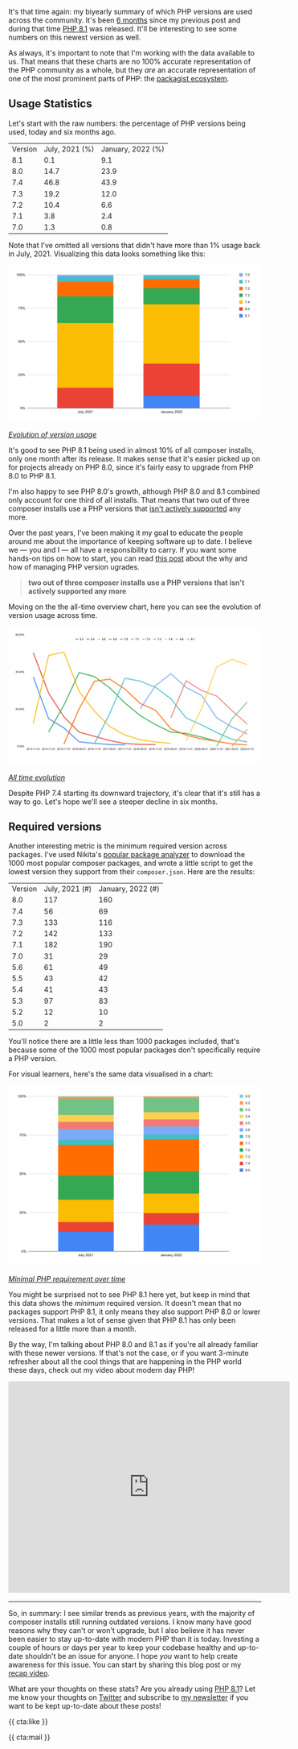 It's that time again: my biyearly summary of which PHP versions are used across the community. It's been [6 months](/blog/php-version-stats-july-2021) since my previous post and during that time [PHP 8.1](/blog/new-in-php-81) was released. It'll be interesting to see some numbers on this newest version as well.

As always, it's important to note that I'm working with the data available to us. That means that these charts are no 100% accurate representation of the PHP community as a whole, but they _are_ an accurate representation of one of the most prominent parts of PHP: the [packagist ecosystem](https://packagist.org/php-statistics). 

## Usage Statistics

Let's start with the raw numbers: the percentage of PHP versions being used, today and six months ago.

<table>

<tr class="table-head">
    <td>Version</td>
    <td>July, 2021 (%)</td>
    <td>January, 2022 (%)</td>
</tr>

<tr>
    <td>8.1</td>
    <td>0.1</td>
    <td>9.1</td>
</tr>

<tr>
    <td>8.0</td>
    <td>14.7</td>
    <td>23.9</td>
</tr>

<tr>
    <td>7.4</td>
    <td>46.8</td>
    <td>43.9</td>
</tr>

<tr>
    <td>7.3</td>
    <td>19.2</td>
    <td>12.0</td>
</tr>

<tr>
    <td>7.2</td>
    <td>10.4</td>
    <td>6.6</td>
</tr>

<tr>
    <td>7.1</td>
    <td>3.8</td>
    <td>2.4</td>
</tr>

<tr>
    <td>7.0</td>
    <td>1.3</td>
    <td>0.8</td>
</tr>

</table>

Note that I've omitted all versions that didn't have more than 1% usage back in July, 2021. Visualizing this data looks something like this:

<div class="image-noborder image-wide"></div>

[![](/resources/img/blog/version-stats/2022-jan-01.svg)](/resources/img/blog/version-stats/2022-jan-01.svg)

<em class="center small">[Evolution of version usage](/resources/img/blog/version-stats/2022-jan-01.svg)</em>

It's good to see PHP 8.1 being used in almost 10% of all composer installs, only one month after its release. It makes sense that it's easier picked up on for projects already on PHP 8.0, since it's fairly easy to upgrade from PHP 8.0 to PHP 8.1.

I'm also happy to see PHP 8.0's growth, although PHP 8.0 and 8.1 combined only account for one third of all installs. That means that two out of three composer installs use a PHP versions that [isn't actively supported](https://www.php.net/supported-versions.php) any more. 

Over the past years, I've been making it my goal to educate the people around me about the importance of keeping software up to date. I believe we — you and I — all have a responsibility to carry. If you want some hands-on tips on how to start, you can read [this post](/blog/a-storm-in-a-glass-of-water) about the why and how of managing PHP version ugrades.

> **two out of three composer installs use a PHP versions that isn't actively supported any more**

Moving on the the all-time overview chart, here you can see the evolution of version usage across time.

<div class="image-noborder image-wide"></div>

[![](/resources/img/blog/version-stats/2022-jan-02.svg)](/resources/img/blog/version-stats/2022-jan-02.svg)

<em class="center small">[All time evolution](/resources/img/blog/version-stats/2022-jan-02.svg)</em>

Despite PHP 7.4 starting its downward trajectory, it's clear that it's still has a way to go. Let's hope we'll see a steeper decline in six months.

## Required versions

Another interesting metric is the minimum required version across packages. I've used Nikita's [popular package analyzer](*https://github.com/nikic/popular-package-analysis) to download the 1000 most popular composer packages, and wrote a little script to get the lowest version they support from their `composer.json`. Here are the results:

<table>

<tr class="table-head">
    <td>Version</td>
    <td>July, 2021 (#)</td>
    <td>January, 2022 (#)</td>
</tr>

<tr>
    <td>8.0</td>
    <td>117</td>
    <td>160</td>
</tr>

<tr>
    <td>7.4</td>
    <td>56</td>
    <td>69</td>
</tr>

<tr>
    <td>7.3</td>
    <td>133</td>
    <td>116</td>
</tr>

<tr>
    <td>7.2</td>
    <td>142</td>
    <td>133</td>
</tr>

<tr>
    <td>7.1</td>
    <td>182</td>
    <td>190</td>
</tr>

<tr>
    <td>7.0</td>
    <td>31</td>
    <td>29</td>
</tr>

<tr>
    <td>5.6</td>
    <td>61</td>
    <td>49</td>
</tr>

<tr>
    <td>5.5</td>
    <td>43</td>
    <td>42</td>
</tr>

<tr>
    <td>5.4</td>
    <td>41</td>
    <td>43</td>
</tr>

<tr>
    <td>5.3</td>
    <td>97</td>
    <td>83</td>
</tr>

<tr>
    <td>5.2</td>
    <td>12</td>
    <td>10</td>
</tr>

<tr>
    <td>5.0</td>
    <td>2</td>
    <td>2</td>
</tr>

</table>

You'll notice there are a little less than 1000 packages included, that's because some of the 1000 most popular packages don't specifically require a PHP version.

For visual learners, here's the same data visualised in a chart: 

<div class="image-noborder image-wide"></div>

[![](/resources/img/blog/version-stats/2022-jan-03.svg)](/resources/img/blog/version-stats/2022-jan-03.svg)

<em class="center small">[Minimal PHP requirement over time](/resources/img/blog/version-stats/2022-jan-03.svg)</em>

You might be surprised not to see PHP 8.1 here yet, but keep in mind that this data shows the _minimum_ required version. It doesn't mean that no packages support PHP 8.1, it only means they also support PHP 8.0 or lower versions. That makes a lot of sense given that PHP 8.1 has only been released for a little more than a month.

By the way, I'm talking about PHP 8.0 and 8.1 as if you're all already familiar with these newer versions. If that's not the case, or if you want 3-minute refresher about all the cool things that are happening in the PHP world these days, check out my video about modern day PHP!

<iframe width="560" height="420" src="https://www.youtube.com/embed/W3p8BGeiTwQ" title="YouTube video player" frameborder="0" allow="accelerometer; autoplay; clipboard-write; encrypted-media; gyroscope; picture-in-picture" allowfullscreen></iframe>

---

So, in summary: I see similar trends as previous years, with the majority of composer installs still running outdated versions. I know many have good reasons why they can't or won't upgrade, but I also believe it has never been easier to stay up-to-date with modern PHP than it is today. Investing a couple of hours or days per year to keep your codebase healthy and up-to-date shouldn't be an issue for anyone. I hope _you_ want to help create awareness for this issue. You can start by sharing this blog post or my [recap video](https://www.youtube.com/embed/W3p8BGeiTwQ).

What are your thoughts on these stats? Are you already using [PHP 8.1](/blog/new-in-php-81)? Let me know your thoughts on [Twitter](*https://twitter.com/brendt_gd) and subscribe to [my newsletter](/newsletter/subscribe) if you want to be kept up-to-date about these posts!

{{ cta:like }}

{{ cta:mail }}
